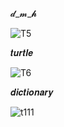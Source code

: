 𝓭_𝓶_𝓱

![T5](https://github.com/noriakeivanfard/pythonClass/assets/137643989/e1a272a0-b955-466c-a4dc-b2fe99d91880)

𝒕𝒖𝒓𝒕𝒍𝒆

![T6](https://github.com/noriakeivanfard/pythonClass/assets/137643989/3385fd8e-896c-4fda-adda-746b8edbd43f)

𝒅𝒊𝒄𝒕𝒊𝒐𝒏𝒂𝒓𝒚

![t111](https://github.com/noriakeivanfard/pythonClass/assets/137643989/4f5cbceb-a080-44c3-aa9b-1a486a9e4ce8)
